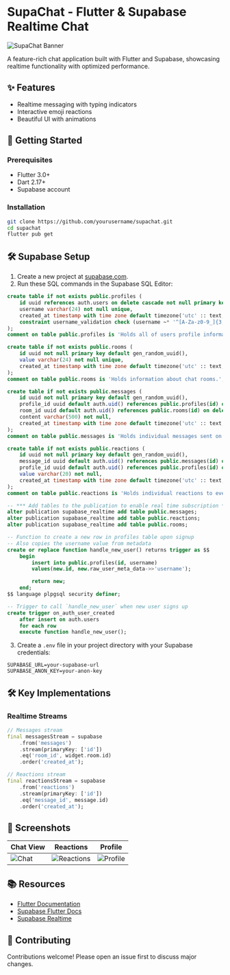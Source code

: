 # SupaChat - Flutter & Supabase Realtime Chat

![SupaChat Banner](https://imgs.search.brave.com/OPII0jh6hUDctO_9zDf0Yy6U6WUwrUC04xSCkW-Iteo/rs:fit:500:0:0:0/g:ce/aHR0cHM6Ly9zdHls/ZXMucmVkZGl0bWVk/aWEuY29tL3Q1XzQ3/ZGEzbC9zdHlsZXMv/Y29tbXVuaXR5SWNv/bl84d2Jxa3Awcm96/amQxLmpwZz9mb3Jt/YXQ9cGpwZyZzPTcw/ODYyZWVjOWMyOWFh/MGMyNWYyYTZiOWU3/MDg2OThkZDAzNDc0/ZTU)

A feature-rich chat application built with Flutter and Supabase, showcasing realtime functionality with optimized performance.

## ✨ Features

- Realtime messaging with typing indicators
- Interactive emoji reactions
- Beautiful UI with animations

## 🚀 Getting Started

### Prerequisites
- Flutter 3.0+
- Dart 2.17+
- Supabase account

### Installation
```bash
git clone https://github.com/yourusername/supachat.git
cd supachat
flutter pub get
```

## 🛠️ Supabase Setup

1. Create a new project at [supabase.com](https://supabase.com).
2. Run these SQL commands in the Supabase SQL Editor:

```sql
create table if not exists public.profiles (
    id uuid references auth.users on delete cascade not null primary key,
    username varchar(24) not null unique,
    created_at timestamp with time zone default timezone('utc' :: text, now()) not null,
    constraint username_validation check (username ~* '^[A-Za-z0-9_]{3,24}$')
);
comment on table public.profiles is 'Holds all of users profile information';

create table if not exists public.rooms (
    id uuid not null primary key default gen_random_uuid(),
    value varchar(24) not null unique,
    created_at timestamp with time zone default timezone('utc' :: text, now()) not null
);
comment on table public.rooms is 'Holds information about chat rooms.';

create table if not exists public.messages (
    id uuid not null primary key default gen_random_uuid(),
    profile_id uuid default auth.uid() references public.profiles(id) on delete cascade not null,
    room_id uuid default auth.uid() references public.rooms(id) on delete cascade not null,
    content varchar(500) not null,
    created_at timestamp with time zone default timezone('utc' :: text, now()) not null
);
comment on table public.messages is 'Holds individual messages sent on the app.';

create table if not exists public.reactions (
    id uuid not null primary key default gen_random_uuid(),
    message_id uuid default auth.uid() references public.messages(id) on delete cascade not null,
    profile_id uuid default auth.uid() references public.profiles(id) on delete cascade not null, 
    value varchar(20) not null,
    created_at timestamp with time zone default timezone('utc' :: text, now()) not null
);
comment on table public.reactions is 'Holds individual reactions to every message.';

-- *** Add tables to the publication to enable real time subscription ***
alter publication supabase_realtime add table public.messages;
alter publication supabase_realtime add table public.reactions;
alter publication supabase_realtime add table public.rooms;

-- Function to create a new row in profiles table upon signup
-- Also copies the username value from metadata
create or replace function handle_new_user() returns trigger as $$
    begin
        insert into public.profiles(id, username)
        values(new.id, new.raw_user_meta_data->>'username');

        return new;
    end;
$$ language plpgsql security definer;

-- Trigger to call `handle_new_user` when new user signs up
create trigger on_auth_user_created
    after insert on auth.users
    for each row
    execute function handle_new_user();
```

3. Create a `.env` file in your project directory with your Supabase credentials:

```env
SUPABASE_URL=your-supabase-url
SUPABASE_ANON_KEY=your-anon-key
```

## 🛠️ Key Implementations

### Realtime Streams

```dart
// Messages stream
final messagesStream = supabase
    .from('messages')
    .stream(primaryKey: ['id'])
    .eq('room_id', widget.room.id)
    .order('created_at');

// Reactions stream
final reactionsStream = supabase
    .from('reactions')
    .stream(primaryKey: ['id'])
    .eq('message_id', message.id)
    .order('created_at');
```

## 📱 Screenshots

| Chat View | Reactions | Profile |
|------------|-----------|---------|
| ![Chat](https://placehold.co/300x600?text=Chat) | ![Reactions](https://placehold.co/300x600?text=Reactions) | ![Profile](https://placehold.co/300x600?text=Profile) |

## 📚 Resources

- [Flutter Documentation](https://flutter.dev/docs)
- [Supabase Flutter Docs](https://supabase.com/docs/guides/getting-started/flutter)
- [Supabase Realtime](https://supabase.com/docs/guides/realtime)

## 🤝 Contributing

Contributions welcome! Please open an issue first to discuss major changes.


